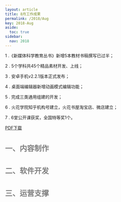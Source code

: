 ```yaml
---
layout: article
title: 8月工作成果
permalink: /2018/Aug
key: 2018-Aug
aside:
  toc: true
sidebar:
  nav: 2018
---
```


1 .《新媒体科学教育丛书》新增5本教材书稿撰写已过半；

2 . 5个学科共45个精品素材开发、上线；

3 . 安卓手机v2.2.1版本正式发布；

4 . 桌面端编辑器新增动画模式编辑功能；

5 . 完成三类通用组建的开发；

6 . 火花学院知乎机构号建立，火花书屋淘宝店、微店建立；

7 . 6堂公开课获奖，全国特等奖1个。

[PDF下载](https://github.com/Xiyue-team/doc_monthlyreport/raw/master/pdf/%E7%81%AB%E8%8A%B1%E5%AD%A6%E9%99%A22018%E5%B9%B48%E6%9C%88%E6%9C%88%E6%8A%A5.pdf)


# <font size="5" color="gray">一、内容制作</font>

# <font size="5" color="gray">二、软件开发</font>

# <font size="5" color="gray">三、运营支撑</font>
